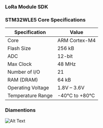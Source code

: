 ### LoRa Module SDK



### STM32WLE5 Core Specifications

| Specification       | Value            |
|---------------------|------------------|
| Core                | ARM Cortex-M4    |
| Flash Size          | 256 kB           |
| ADC                 | 12-bit           |
| Max Clock           | 48 MHz           |
| Number of I/O       | 21               |
| RAM (DRAM)          | 64 kB            |
| Operating Voltage   | 1.8V – 3.6V      |
| Temperature Range   | -40°C to +80°C   |


### Diamentions
![Alt Text](LoRa_Module_SDK\images\diamentions.jpg)

